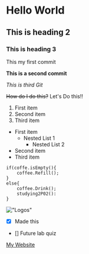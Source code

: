 # Hello World
## This is heading 2
### This is heading 3

This my first commit

**This is a second commit**

*This is third Git*

~~How do I do this?~~ Let's Do this!! 


1. First item
2. Second item
3. Third item

- First item
    - Nested List 1
        - Nested List 2
- Second item
- Third item

```
if(coffe.isEmpty(){
    coffee.Refill();
}
else{
    coffee.Drink();
    studying2P02():
}

```

!["Logos"](https://abubunamay.com/assets/front/img/heroarea_bg.jpg)

- [x] Made this
- [] Future lab quiz

[My Website](https://www.abubunamay.com)